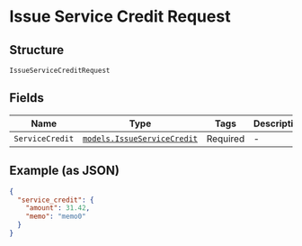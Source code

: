 
# Issue Service Credit Request

## Structure

`IssueServiceCreditRequest`

## Fields

| Name | Type | Tags | Description |
|  --- | --- | --- | --- |
| `ServiceCredit` | [`models.IssueServiceCredit`](../../doc/models/issue-service-credit.md) | Required | - |

## Example (as JSON)

```json
{
  "service_credit": {
    "amount": 31.42,
    "memo": "memo0"
  }
}
```


